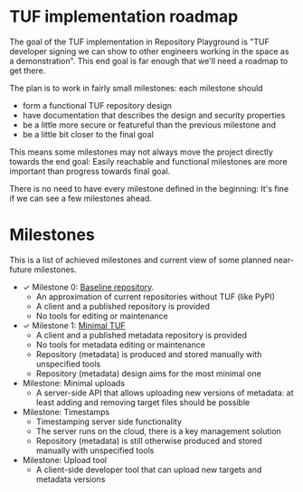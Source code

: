 # TUF implementation roadmap

The goal of the TUF implementation in Repository Playground is "TUF developer signing we can show to other engineers working in the space as a demonstration". This end goal is far enough that we'll need a roadmap to get there.

The plan is to work in fairly small milestones: each milestone should
* form a functional TUF repository design
* have documentation that describes the design and security properties
* be a little more secure or featureful than the previous milestone and 
* be a little bit closer to the final goal

This means some milestones may not always move the project directly towards the end goal: Easily reachable and functional milestones are more important than progress towards final goal.

There is no need to have every milestone defined in the beginning: It's fine if we can see a few milestones ahead.

# Milestones

This is a list of achieved milestones and current view of some planned near-future milestones.

* ✓ Milestone 0: [Baseline repository](design-milestones/00-BASELINE.md).
  - An approximation of current repositories without TUF (like PyPI)
  - A client and a published repository is provided
  - No tools for editing or maintenance
* ✓ Milestone 1: [Minimal TUF](design-milestones/01-TUF-MINIMAL.md)
  - A client and a published metadata repository is provided
  - No tools for metadata editing or maintenance
  - Repository (metadata) is produced and stored manually with unspecified tools
  - Repository (metadata) design aims for the most minimal one
* Milestone: Minimal uploads
  - A server-side API that allows uploading new versions of metadata: at least adding and removing target files should be possible
* Milestone: Timestamps
  - Timestamping server side functionality
  - The server runs on the cloud, there is a key management solution
  - Repository (metadata) is still otherwise produced and stored manually with unspecified tools
* Milestone: Upload tool
  - A client-side developer tool that can upload new targets and metadata versions
